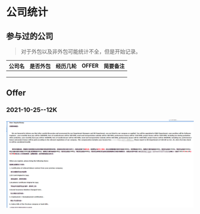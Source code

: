 # 公司统计

## 参与过的公司
> 对于外包以及非外包可能统计不全，但是开始记录。





| 公司名 | 是否外包 | 经历几轮 | OFFER | 简要备注 |
| ------ | -------- | -------- | ----- | -------- |
|        |          |          |       |          |
|        |          |          |       |          |
|        |          |          |       |          |












## Offer

### 2021-10-25--12K
 ![img.png](img.png)
